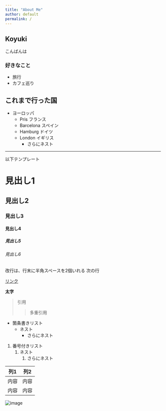 ```yaml
---
title: "About Me"
author: default
permalink: /
---
```

## Koyuki 

こんばんは
### 好きなこと
 - 旅行
 - カフェ巡り

## これまで行った国
- ヨーロッパ
  - Pris フランス
  - Barcelona スペイン
  - Hamburg ドイツ
  - London イギリス
    - さらにネスト

---

以下テンプレート

# 見出し1
## 見出し2
### 見出し3
#### 見出し4
##### 見出し5
###### 見出し6

改行は、行末に半角スペースを2個いれる
次の行

[リンク](https://www.google.co.jp/)

**太字**

> 引用
>> 多重引用


- 箇条書きリスト
  - ネスト
    - さらにネスト


1. 番号付きリスト
   1. ネスト
      1. さらにネスト


| 列1  | 列2  |
|-----|-----|
| 内容  | 内容  |
| 内容  | 内容  |

![image](/GHPages_WebSite/assets/images/logo-150.png)
